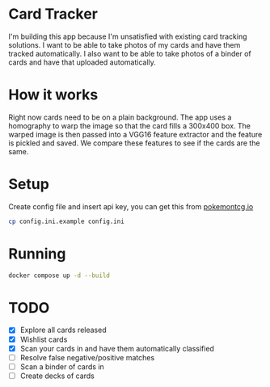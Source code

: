 ﻿# Card Tracker
I'm building this app because I'm unsatisfied with existing card tracking solutions. 
I want to be able to take photos of my cards and have them tracked automatically. 
I also want to be able to take photos of a binder of cards and have that uploaded automatically.

# How it works
Right now cards need to be on a plain background.
The app uses a homography to warp the image so that the card fills a 300x400 box.
The warped image is then passed into a VGG16 feature extractor and the feature is pickled and saved. 
We compare these features to see if the cards are the same.

# Setup
Create config file and insert api key, you can get this from [pokemontcg.io](https://pokemontcg.io/)
```bash
cp config.ini.example config.ini
```

# Running

```bash
docker compose up -d --build
```

# TODO
- [x] Explore all cards released
- [x] Wishlist cards
- [x] Scan your cards in and have them automatically classified
- [ ] Resolve false negative/positive matches
- [ ] Scan a binder of cards in
- [ ] Create decks of cards